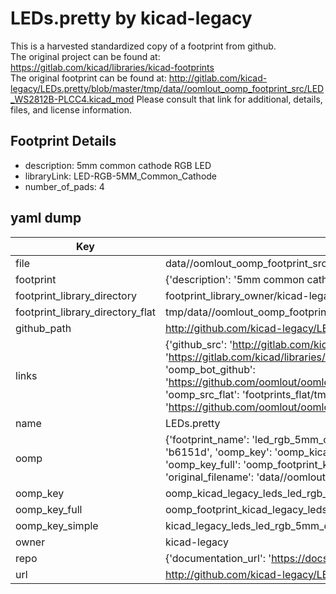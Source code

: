 # LEDs.pretty by kicad-legacy  
This is a harvested standardized copy of a footprint from github.  
The original project can be found at:  
https://gitlab.com/kicad/libraries/kicad-footprints  
The original footprint can be found at:
http://gitlab.com/kicad-legacy/LEDs.pretty/blob/master/tmp/data//oomlout_oomp_footprint_src/LED_WS2812B-PLCC4.kicad_mod
Please consult that link for additional, details, files, and license information.  
## Footprint Details
* description: 5mm common cathode RGB LED  
* libraryLink: LED-RGB-5MM_Common_Cathode  
* number_of_pads: 4  
## yaml dump  
| Key | Value |  
| --- | --- |  
| file | data//oomlout_oomp_footprint_src/LEDs.pretty/LED-RGB-5MM_Common_Cathode.kicad_mod |  
| footprint | {'description': '5mm common cathode RGB LED', 'libraryLink': 'LED-RGB-5MM_Common_Cathode', 'number_of_pads': 4} |  
| footprint_library_directory | footprint_library_owner/kicad-legacy_LEDs.pretty |  
| footprint_library_directory_flat | tmp/data//oomlout_oomp_footprint_src/footprints_flat/kicad_legacy_leds_led_rgb_5mm_common_cathode/working |  
| github_path | http://github.com/kicad-legacy/LEDs.pretty/blob/master/tmp/data//oomlout_oomp_footprint_src/LED-RGB-5MM_Common_Cathode.kicad_mod |  
| links | {'github_src': 'http://gitlab.com/kicad-legacy/LEDs.pretty/blob/master/tmp/data//oomlout_oomp_footprint_src/LED_WS2812B-PLCC4.kicad_mod', 'github_src_repo': 'https://gitlab.com/kicad/libraries/kicad-footprints', 'oomp_bot': 'tmp/data//oomlout_oomp_footprint_src/footprints/kicad_legacy_leds_led_rgb_5mm_common_cathode/working', 'oomp_bot_github': 'https://github.com/oomlout/oomlout_oomp_footprint_bot/tree/main/tmp/data//oomlout_oomp_footprint_src/footprints/kicad_legacy_leds_led_rgb_5mm_common_cathode/working', 'oomp_src_flat': 'footprints_flat/tmp/data//oomlout_oomp_footprint_src/footprints_flat/kicad_legacy_leds_led_rgb_5mm_common_cathode/working', 'oomp_src_flat_github': 'https://github.com/oomlout/oomlout_oomp_footprint_src/tree/main/tmp/data//oomlout_oomp_footprint_src/footprints_flat/kicad_legacy_leds_led_rgb_5mm_common_cathode/working'} |  
| name | LEDs.pretty |  
| oomp | {'footprint_name': 'led_rgb_5mm_common_cathode', 'library_name': 'leds', 'md5': 'b6151d7016db3b6b6c927d421daf0d29', 'md5_10': 'b6151d7016', 'md5_5': 'b6151', 'md5_6': 'b6151d', 'oomp_key': 'oomp_kicad_legacy_leds_led_rgb_5mm_common_cathode', 'oomp_key_extra': 'oomp_footprint_kicad_legacy_leds_led_rgb_5mm_common_cathode', 'oomp_key_full': 'oomp_footprint_kicad_legacy_leds_led_rgb_5mm_common_cathode_b6151d', 'oomp_key_simple': 'kicad_legacy_leds_led_rgb_5mm_common_cathode', 'original_filename': 'data//oomlout_oomp_footprint_src/LEDs.pretty/LED-RGB-5MM_Common_Cathode.kicad_mod', 'owner_name': 'kicad_legacy'} |  
| oomp_key | oomp_kicad_legacy_leds_led_rgb_5mm_common_cathode |  
| oomp_key_full | oomp_footprint_kicad_legacy_leds_led_rgb_5mm_common_cathode |  
| oomp_key_simple | kicad_legacy_leds_led_rgb_5mm_common_cathode |  
| owner | kicad-legacy |  
| repo | {'documentation_url': 'https://docs.github.com/rest/repos/repos#get-a-repository', 'message': 'Not Found'} |  
| url | http://github.com/kicad-legacy/LEDs.pretty |  

